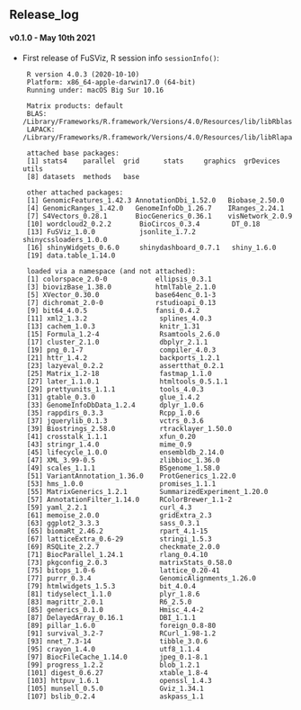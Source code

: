 
## Release_log

#### v0.1.0 - May 10th 2021

 * First release of FuSViz, R session info `sessionInfo()`:

		R version 4.0.3 (2020-10-10)
		Platform: x86_64-apple-darwin17.0 (64-bit)
		Running under: macOS Big Sur 10.16

		Matrix products: default
		BLAS:   /Library/Frameworks/R.framework/Versions/4.0/Resources/lib/libRblas.dylib
		LAPACK: /Library/Frameworks/R.framework/Versions/4.0/Resources/lib/libRlapack.dylib

		attached base packages:
		[1] stats4    parallel  grid      stats     graphics  grDevices utils
		[8] datasets  methods   base

		other attached packages:
		[1] GenomicFeatures_1.42.3 AnnotationDbi_1.52.0   Biobase_2.50.0
		[4] GenomicRanges_1.42.0   GenomeInfoDb_1.26.7    IRanges_2.24.1
		[7] S4Vectors_0.28.1       BiocGenerics_0.36.1    visNetwork_2.0.9
		[10] wordcloud2_0.2.2       BioCircos_0.3.4        DT_0.18
		[13] FuSViz_1.0.0           jsonlite_1.7.2         shinycssloaders_1.0.0
		[16] shinyWidgets_0.6.0     shinydashboard_0.7.1   shiny_1.6.0 
		[19] data.table_1.14.0 
	
		loaded via a namespace (and not attached):
		[1] colorspace_2.0-0            ellipsis_0.3.1
		[3] biovizBase_1.38.0           htmlTable_2.1.0
		[5] XVector_0.30.0              base64enc_0.1-3
		[7] dichromat_2.0-0             rstudioapi_0.13
		[9] bit64_4.0.5                 fansi_0.4.2
		[11] xml2_1.3.2                  splines_4.0.3
		[13] cachem_1.0.3                knitr_1.31
		[15] Formula_1.2-4               Rsamtools_2.6.0
		[17] cluster_2.1.0               dbplyr_2.1.1
		[19] png_0.1-7                   compiler_4.0.3
		[21] httr_1.4.2                  backports_1.2.1
		[23] lazyeval_0.2.2              assertthat_0.2.1
		[25] Matrix_1.2-18               fastmap_1.1.0
		[27] later_1.1.0.1               htmltools_0.5.1.1
		[29] prettyunits_1.1.1           tools_4.0.3
		[31] gtable_0.3.0                glue_1.4.2
		[33] GenomeInfoDbData_1.2.4      dplyr_1.0.6
		[35] rappdirs_0.3.3              Rcpp_1.0.6
		[37] jquerylib_0.1.3             vctrs_0.3.6
		[39] Biostrings_2.58.0           rtracklayer_1.50.0
		[41] crosstalk_1.1.1             xfun_0.20
		[43] stringr_1.4.0               mime_0.9
		[45] lifecycle_1.0.0             ensembldb_2.14.0
		[47] XML_3.99-0.5                zlibbioc_1.36.0
		[49] scales_1.1.1                BSgenome_1.58.0
		[51] VariantAnnotation_1.36.0    ProtGenerics_1.22.0
		[53] hms_1.0.0                   promises_1.1.1
		[55] MatrixGenerics_1.2.1        SummarizedExperiment_1.20.0
		[57] AnnotationFilter_1.14.0     RColorBrewer_1.1-2
		[59] yaml_2.2.1                  curl_4.3
		[61] memoise_2.0.0               gridExtra_2.3
		[63] ggplot2_3.3.3               sass_0.3.1
		[65] biomaRt_2.46.2              rpart_4.1-15
		[67] latticeExtra_0.6-29         stringi_1.5.3
		[69] RSQLite_2.2.7               checkmate_2.0.0
		[71] BiocParallel_1.24.1         rlang_0.4.10
		[73] pkgconfig_2.0.3             matrixStats_0.58.0
		[75] bitops_1.0-6                lattice_0.20-41
		[77] purrr_0.3.4                 GenomicAlignments_1.26.0
		[79] htmlwidgets_1.5.3           bit_4.0.4
		[81] tidyselect_1.1.0            plyr_1.8.6
		[83] magrittr_2.0.1              R6_2.5.0
		[85] generics_0.1.0              Hmisc_4.4-2
		[87] DelayedArray_0.16.1         DBI_1.1.1
		[89] pillar_1.6.0                foreign_0.8-80
		[91] survival_3.2-7              RCurl_1.98-1.2
		[93] nnet_7.3-14                 tibble_3.0.6
		[95] crayon_1.4.0                utf8_1.1.4
		[97] BiocFileCache_1.14.0        jpeg_0.1-8.1
		[99] progress_1.2.2              blob_1.2.1
		[101] digest_0.6.27              xtable_1.8-4
		[103] httpuv_1.6.1               openssl_1.4.3
		[105] munsell_0.5.0              Gviz_1.34.1
		[107] bslib_0.2.4                askpass_1.1


